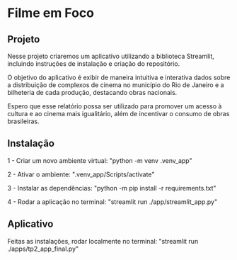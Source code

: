 # Filme em Foco

## Projeto
Nesse projeto criaremos um aplicativo utilizando a biblioteca Streamlit,
incluindo instruções de instalação e criação do repositório.

O objetivo do aplicativo é exibir de maneira intuitiva e interativa dados
sobre a distribuição de complexos de cinema no município do Rio de Janeiro e
a bilheteria de cada produção, destacando obras nacionais.

Espero que esse relatório possa ser utilizado para promover um acesso à cultura
e ao cinema mais igualitário, além de incentivar o consumo de obras brasileiras.

## Instalação
1 - Criar um novo ambiente virtual: "python -m venv .venv_app"

2 - Ativar o ambiente: ".venv_app/Scripts/activate"

3 - Instalar as dependências: "python -m pip install -r requirements.txt"

4 - Rodar a aplicação no terminal: "streamlit run ./app/streamlit_app.py"

## Aplicativo

Feitas as instalações, rodar localmente no terminal: "streamlit run ./apps/tp2_app_final.py"